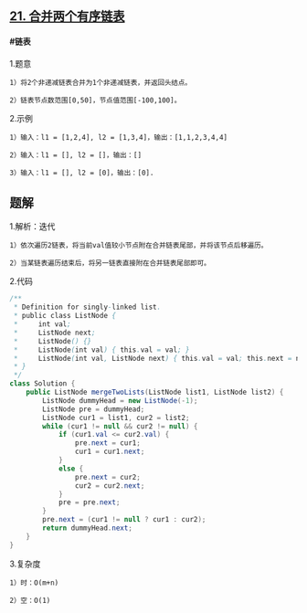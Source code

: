 ## [21. 合并两个有序链表](https://leetcode.cn/problems/merge-two-sorted-lists/description/)

#### #链表
1.题意

    1）将2个非递减链表合并为1个非递减链表，并返回头结点。

    2）链表节点数范围[0,50]，节点值范围[-100,100]。

2.示例

    1）输入：l1 = [1,2,4], l2 = [1,3,4]，输出：[1,1,2,3,4,4]

    2）输入：l1 = [], l2 = []，输出：[]

    3）输入：l1 = [], l2 = [0]，输出：[0].
## 题解
1.解析：迭代

    1）依次遍历2链表，将当前val值较小节点附在合并链表尾部，并将该节点后移遍历。

    2）当某链表遍历结束后，将另一链表直接附在合并链表尾部即可。

2.代码
```java
/**
 * Definition for singly-linked list.
 * public class ListNode {
 *     int val;
 *     ListNode next;
 *     ListNode() {}
 *     ListNode(int val) { this.val = val; }
 *     ListNode(int val, ListNode next) { this.val = val; this.next = next; }
 * }
 */
class Solution {
    public ListNode mergeTwoLists(ListNode list1, ListNode list2) {
        ListNode dummyHead = new ListNode(-1);
        ListNode pre = dummyHead;
        ListNode cur1 = list1, cur2 = list2;
        while (cur1 != null && cur2 != null) {
            if (cur1.val <= cur2.val) {
                pre.next = cur1;
                cur1 = cur1.next;
            }
            else {
                pre.next = cur2;
                cur2 = cur2.next;
            }
            pre = pre.next;
        }
        pre.next = (cur1 != null ? cur1 : cur2);
        return dummyHead.next;   
    }
}
```
3.复杂度

    1）时：O(m+n)

    2）空：O(1)
